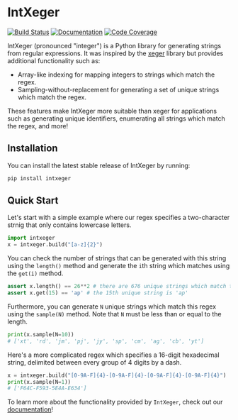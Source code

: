 # IntXeger

[![Build Status](https://github.com/k15z/intxeger/workflows/Build%20Main/badge.svg)](https://github.com/k15z/IntXeger/actions)
[![Documentation](https://github.com/k15z/intxeger/workflows/Documentation/badge.svg)](https://k15z.github.io/IntXeger)
[![Code Coverage](https://codecov.io/gh/k15z/intxeger/branch/main/graph/badge.svg)](https://codecov.io/gh/k15z/IntXeger)

IntXeger (pronounced "integer") is a Python library for generating strings from regular
expressions. It was inspired by the [xeger](https://github.com/crdoconnor/xeger) library but 
provides additional functionality such as:

* Array-like indexing for mapping integers to strings which match the regex.
* Sampling-without-replacement for generating a set of unique strings which match the regex.

These features make IntXeger more suitable than xeger for applications such as generating 
unique identifiers, enumerating all strings which match the regex, and more!

## Installation
You can install the latest stable release of IntXeger by running:

```bash
pip install intxeger
```

## Quick Start

Let's start with a simple example where our regex specifies a two-character strnig
that only contains lowercase letters.

```python
import intxeger
x = intxeger.build("[a-z]{2}")
```

You can check the number of strings that can be generated with this string using 
the `length()` method and generate the `i`th string which matches using the `get(i)`
method.

```python
assert x.length() == 26**2 # there are 676 unique strings which match this regex
assert x.get(15) == 'ap' # the 15th unique string is 'ap'
```

Furthermore, you can generate `N` unique strings which match this regex using the
`sample(N)` method. Note that `N` must be less than or equal to the length.

```python
print(x.sample(N=10))
# ['xt', 'rd', 'jm', 'pj', 'jy', 'sp', 'cm', 'ag', 'cb', 'yt']
```

Here's a more complicated regex which specifies a 16-digit hexadecimal string, 
delimited between every group of 4 digits by a dash.

```python
x = intxeger.build("[0-9A-F]{4}-[0-9A-F]{4}-[0-9A-F]{4}-[0-9A-F]{4}")
print(x.sample(N=1))
# ['F64C-F593-5E4A-E634']
```

To learn more about the functionality provided by `IntXeger`, check out our 
[documentation](https://k15z.github.io/IntXeger)!
